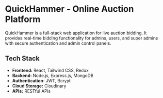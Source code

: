 #  QuickHammer - Online Auction Platform

QuickHammer is a full-stack web application for live auction bidding. It provides real-time bidding functionality for admins, users, and super admins with secure authentication and admin control panels.

## Tech Stack

- **Frontend:** React, Tailwind CSS, Redux
- **Backend:** Node.js, Express.js, MongoDB
- **Authentication:** JWT, Bcrypt
- **Cloud Storage:** Cloudinary
- **APIs:** RESTful APIs

